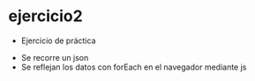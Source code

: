 # ejercicio2

+ Ejercicio de práctica 
- Se recorre un json
- Se reflejan los datos con forEach en el navegador mediante js
